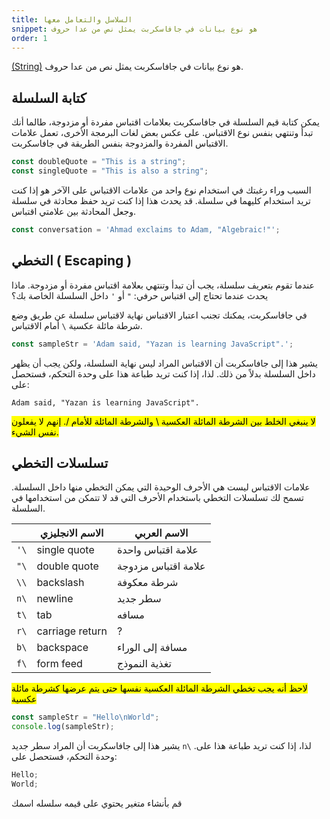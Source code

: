 ```yaml
---
title: السلاسل والتعامل معها
snippet: هو نوع بيانات في جافاسكربت يمثل نص من عدا حروف
order: 1
---
```


[(String)](https://developer.mozilla.org/en-US/docs/Web/JavaScript/Reference/Global_Objects/String)
هو نوع بيانات في جافاسكربت يمثل نص من عدا حروف.

## كتابة السلسلة

يمكن كتابة قيم السلسلة في جافاسكربت بعلامات اقتباس مفردة أو مزدوجة، طالما أنك
تبدأ وتنتهي بنفس نوع الاقتباس. على عكس بعض لغات البرمجة الأخرى، تعمل علامات
الاقتباس المفردة والمزدوجة بنفس الطريقة في جافاسكربت.

```js
const doubleQuote = "This is a string";
const singleQuote = "This is also a string";
```

السبب وراء رغبتك في استخدام نوع واحد من علامات الاقتباس على الآخر هو إذا كنت
تريد استخدام كليهما في سلسلة. قد يحدث هذا إذا كنت تريد حفظ محادثة في سلسلة وجعل
المحادثة بين علامتي اقتباس.

```js
const conversation = 'Ahmad exclaims to Adam, "Algebraic!"';
```

## التخطي ( Escaping )

عندما تقوم بتعريف سلسلة، يجب أن تبدأ وتنتهي بعلامة اقتباس مفردة أو مزدوجة. ماذا
يحدث عندما تحتاج إلى اقتباس حرفي: `"` أو `'` داخل السلسلة الخاصة بك؟

في جافاسكربت، يمكنك تجنب اعتبار الاقتباس نهاية لاقتباس سلسلة عن طريق وضع شرطة
مائلة عكسية `\` أمام الاقتباس.

```js
const sampleStr = 'Adam said, "Yazan is learning JavaScript".';
```

يشير هذا إلى جافاسكربت أن الاقتباس المراد ليس نهاية السلسلة، ولكن يجب أن يظهر
داخل السلسلة بدلاً من ذلك. لذا، إذا كنت تريد طباعة هذا على وحدة التحكم، فستحصل
على:

`Adam said, "Yazan is learning JavaScript".`

<mark>
لا ينبغي الخلط بين الشرطة المائلة العكسية \ والشرطة المائلة للأمام /. إنهم لا
يفعلون نفس الشيء.
</mark>

## تسلسلات التخطي

علامات الاقتباس ليست هي الأحرف الوحيدة التي يمكن التخطي منها داخل السلسلة. تسمح
لك تسلسلات التخطي باستخدام الأحرف التي قد لا تتمكن من استخدامها في السلسلة.

|      | الاسم الانجليزي | الاسم العربي        |
| ---- | --------------- | ------------------- |
| `'\` | single quote    | علامة اقتباس واحدة  |
| `"\` | double quote    | علامة اقتباس مزدوجة |
| `\\` | backslash       | شرطة معكوفة         |
| `n\` | newline         | سطر جديد            |
| `t\` | tab             | مسافه               |
| `r\` | carriage return | ?                   |
| `b\` | backspace       | مسافة إلى الوراء    |
| `f\` | form feed       | تغذية النموذج       |

<mark>
لاحظ أنه يجب تخطي الشرطة المائلة العكسية نفسها حتى يتم عرضها كشرطة مائلة عكسية
</mark>

```js
const sampleStr = "Hello\nWorld";
console.log(sampleStr);
```

يشير هذا إلى جافاسكربت أن المراد سطر جديد `n\` .لذا، إذا كنت تريد طباعة هذا على
وحدة التحكم، فستحصل على:

```js
Hello;
World;
```

<div class="quiz">
قم بأنشاء متغير يحتوي على قيمه سلسله اسمك
</div>
